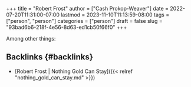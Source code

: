 +++
title = "Robert Frost"
author = ["Cash Prokop-Weaver"]
date = 2022-07-20T11:31:00-07:00
lastmod = 2023-11-10T11:13:59-08:00
tags = ["person", "person"]
categories = ["person"]
draft = false
slug = "93bad6b6-218f-4e56-8d63-ed1cb50f66f0"
+++

Among other things:


## Backlinks {#backlinks}

-   [Robert Frost | Nothing Gold Can Stay]({{< relref "nothing_gold_can_stay.md" >}})
